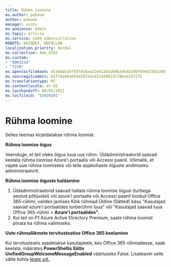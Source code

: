 ```yaml
---
title: Rühma loomine
ms.author: pebaum
author: pebaum
manager: scotv
ms.audience: Admin
ms.topic: article
ms.service: o365-administration
ROBOTS: NOINDEX, NOFOLLOW
localization_priority: Normal
ms.collection: Adm_O365
ms.custom:
- "9003234"
- "7230"
ms.openlocfilehash: 4530abb3bf597458ea22441203a0db24b4b109f0760258310072891014c4b454
ms.sourcegitcommit: b5f7da89a650d2915dc652449623c78be6247175
ms.translationtype: MT
ms.contentlocale: et-EE
ms.lasthandoff: 08/05/2021
ms.locfileid: "53929301"
---
```

# <a name="create-a-group"></a>Rühma loomine

Selles teemas kirjeldatakse rühma loomist.

**Rühma loomise õigus**

Veenduge, et teil oleks õigus luua uus rühm. Üldadministraatorid saavad keelata rühma loomise Azure'i portaalis või Accessi paanil. Võimalik, et vajate uue rühma loomiseks või teile asjakohaste õiguste andmiseks administraatorit.

**Rühma loomise õiguste haldamine**

1. Üldadministraatorid saavad hallata rühma loomise õigusi (turbega seotud põhjustel) või azure'i portaalis või Accessi paanil loodud Office 365-rühmi, valides jaotises Kõik rühmad Üldine (Sätted) käsu "Kasutajad saavad azure'i portaalides turberühmi luua" või "Kasutajad saavad luua Office 365-rühmi  >  **Azure'i portaalides".**
2. Kui teil on P1 Azure Active Directory Premium, saate rühma loomist piirata ka rühma valimiseks.

**Uute rühmaliikmete tervitusteatise Office 365 keelamine**

Kui tervitusteatis saadetakse kasutajatele, kes Office 365 rühmadesse, saab keelata, määrates **PowerShellis Sätte UnifiedGroupWelcomeMessageEnabled** väärtuseks False. Lisateavet selle sätte kohta [leiate siit.](https://docs.microsoft.com/powershell/module/exchange/set-unifiedgroup?view=exchange-ps&preserve-view=true)

